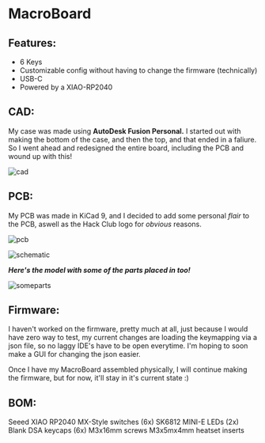 # MacroBoard

## Features:
- 6 Keys
- Customizable config without having to change the firmware (technically)
- USB-C
- Powered by a XIAO-RP2040

## CAD:

My case was made using **AutoDesk Fusion Personal.** I started out with making the bottom of the case, and then the top, and that ended in a faliure. So I went ahead and redesigned the entire board, including the PCB and wound up with this!

![cad](https://github.com/user-attachments/assets/1067523d-bb8b-42d3-b1ad-b1e1a1852abe)

## PCB:

My PCB was made in KiCad 9, and I decided to add some personal *flair* to the PCB, aswell as the Hack Club logo for *obvious* reasons.

![pcb](https://github.com/user-attachments/assets/36fb2947-64ea-49b6-99dc-8c1e01328610)


![schematic](https://github.com/user-attachments/assets/94e80910-016a-4c44-97fa-2f5c5305c093)


***Here's the model with some of the parts placed in too!***

![someparts](https://github.com/user-attachments/assets/0b67986d-20c0-4ac6-bd12-6c6c101d0d9b)

## Firmware:
I haven't worked on the firmware, pretty much at all, just because I would have zero way to test, my current changes are loading the keymapping via a json file, so no laggy IDE's have to be open everytime. I'm hoping to soon make a GUI for changing the json easier.

Once I have my MacroBoard assembled physically, I will continue making the firmware, but for now, it'll stay in it's current state :)

## BOM:
Seeed XIAO RP2040
MX-Style switches (6x)
SK6812 MINI-E LEDs (2x)
Blank DSA keycaps (6x)
M3x16mm screws
M3x5mx4mm heatset inserts
